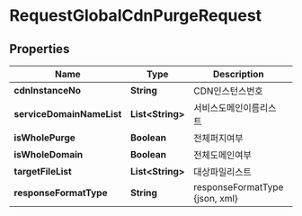 
# RequestGlobalCdnPurgeRequest

## Properties
Name | Type | Description | Notes
------------ | ------------- | ------------- | -------------
**cdnInstanceNo** | **String** | CDN인스턴스번호 | 
**serviceDomainNameList** | **List&lt;String&gt;** | 서비스도메인이름리스트 |  [optional]
**isWholePurge** | **Boolean** | 전체퍼지여부 | 
**isWholeDomain** | **Boolean** | 전체도메인여부 | 
**targetFileList** | **List&lt;String&gt;** | 대상파일리스트 |  [optional]
**responseFormatType** | **String** | responseFormatType {json, xml} |  [optional]



